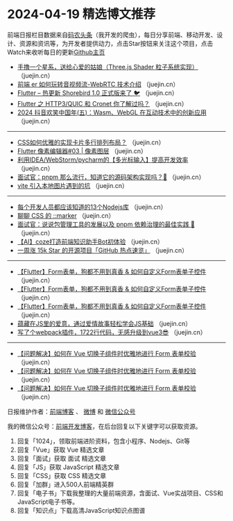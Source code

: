 # 2024-04-19 精选博文推荐

前端日报栏目数据来自[码农头条](http://toutiao.qdkfweb.cn/)（我开发的爬虫），每日分享前端、移动开发、设计、资源和资讯等，为开发者提供动力，点击Star按钮来关注这个项目，点击Watch来收听每日的更新[Github主页](https://github.com/kujian/frontendDaily)
* [手撸一个星系，送给心爱的姑娘（Three.js Shader 粒子系统实现）](https://juejin.cn/post/7358704808525971475) （juejin.cn）
* [前端 er 如何玩转音视频流-WebRTC 技术介绍](https://juejin.cn/post/7358633811515605030) （juejin.cn）
* [Flutter &#8211; 热更新 Shorebird 1.0 正式版来了 🐦](https://juejin.cn/post/7358672588716163112) （juejin.cn）
* [Flutter 之 HTTP3/QUIC 和 Cronet 你了解过吗？](https://juejin.cn/post/7358647510518497307) （juejin.cn）
* [2024 抖音欢笑中国年(五)：Wasm、WebGL 在互动技术中的创新应用](https://juejin.cn/post/7358083295241420850) （juejin.cn）

***
* [CSS如何优雅的实现卡片多行排列布局？](https://juejin.cn/post/7358295139457400869) （juejin.cn）
* [Flutter 像素编辑器#03 | 像素图层](https://juejin.cn/post/7358270777984090150) （juejin.cn）
* [利用IDEA/WebStorm/pycharm的【多光标输入】提高开发效率](https://juejin.cn/post/7357979741667262498) （juejin.cn）
* [面试官：pnpm 那么流行，知道它的源码架构实现吗？🤡](https://juejin.cn/post/7358336719165128756) （juejin.cn）
* [vite 引入本地图片遇到的坑](https://juejin.cn/post/7358639538502025267) （juejin.cn）

***
* [每个开发人员都应该知道的13个Nodejs库](https://juejin.cn/post/7358704845735510027) （juejin.cn）
* [聊聊 CSS 的 ::marker](https://juejin.cn/post/7358348786843959336) （juejin.cn）
* [面试官：说说包管理工具的发展以及 pnpm 依赖治理的最佳实践 🤯](https://juejin.cn/post/7358267939441950720) （juejin.cn）
* [【AI】coze打造前端知识助手Bot初体验](https://juejin.cn/post/7358649535382077480) （juejin.cn）
* [一周涨 15k Star 的开源项目「GitHub 热点速览」](https://juejin.cn/post/7357911195947696165) （juejin.cn）

***
* [【Flutter】Form表单，狗都不用到真香 &amp; 如何自定义Form表单子控件](https://juejin.cn/post/7355387036579053577) （juejin.cn）
* [【Flutter】Form表单，狗都不用到真香 &amp; 如何自定义Form表单子控件](https://juejin.cn/post/7355387036579053577) （juejin.cn）
* [【Flutter】Form表单，狗都不用到真香 &amp; 如何自定义Form表单子控件](https://juejin.cn/post/7355387036579053577) （juejin.cn）
* [蕴藏在JS里的爱意，通过爱情故事轻松学会JS基础](https://juejin.cn/post/7358016525410156559) （juejin.cn）
* [写了个webpack插件，1722行代码，无感升级到vue3😎](https://juejin.cn/post/7359083109912412186) （juejin.cn）

***
* [【问题解决】如何在 Vue  切换子组件时优雅地进行 Form 表单校验](https://juejin.cn/post/7358702198589341734) （juejin.cn）
* [【问题解决】如何在 Vue  切换子组件时优雅地进行 Form 表单校验](https://juejin.cn/post/7358702198589341734) （juejin.cn）
* [【问题解决】如何在 Vue  切换子组件时优雅地进行 Form 表单校验](https://juejin.cn/post/7358702198589341734) （juejin.cn）

日报维护作者：[前端博客](https://qdkfweb.cn/) 、 [微博](http://weibo.com/kujian) 和 [微信公众号](https://open.weixin.qq.com/qr/code?username=caibaojian_com)

我的微信公众号：[前端开发博客](https://open.weixin.qq.com/qr/code?username=caibaojian_com)，在后台回复以下关键字可以获取资源。

1. 回复「1024」，领取前端进阶资料，包含小程序、Nodejs、Git等
2. 回复「Vue」获取 Vue 精选文章
3. 回复「面试」获取 面试 精选文章
4. 回复「JS」获取 JavaScript 精选文章
5. 回复「CSS」获取 CSS 精选文章
6. 回复「加群」进入500人前端精英群
7. 回复「电子书」下载我整理的大量前端资源，含面试、Vue实战项目、CSS和JavaScript电子书等。
8. 回复「知识点」下载高清JavaScript知识点图谱